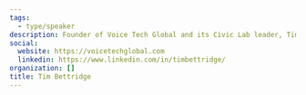 ```yaml
---
tags:
  - type/speaker
description: Founder of Voice Tech Global and its Civic Lab leader, Tim is also a passionate senior product designer and technologist. He specializes in taking deep dives into challenging domains in order to find human-centred solutions to complex problems. His experience in defining and shaping products ranges across many emergent technologies including voice interfaces, spatial computing and machine learning technologies and within a wide range of sectors including automotive, consumer tech, healthcare and media.
social:
  website: https://voicetechglobal.com
  linkedin: https://www.linkedin.com/in/timbettridge/
organization: []
title: Tim Bettridge
---
```

